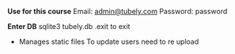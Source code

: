 **Use for this course**
Email: admin@tubely.com
Password: password

**Enter DB**
sqlite3 tubely.db
.exit to exit

* Manages static files
    To update users need to re upload